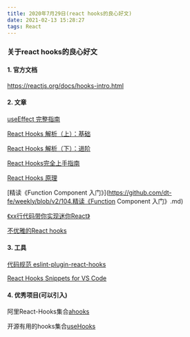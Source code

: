 ```yaml
---
title: 2020年7月29日(react hooks的良心好文)
date: 2021-02-13 15:28:27
tags: React
---
```

### 关于react hooks的良心好文

#### 1. 官方文档

https://reactjs.org/docs/hooks-intro.html

#### 2. 文章

[useEffect 完整指南](https://overreacted.io/zh-hans/a-complete-guide-to-useeffect/)

[React Hooks 解析（上）：基础](https://segmentfault.com/a/1190000018928587)

[React Hooks 解析（下）：进阶](https://segmentfault.com/a/1190000018950566)

[React Hooks完全上手指南](https://zhuanlan.zhihu.com/p/92211533)

[React Hooks 原理](https://link.zhihu.com/?target=https://github.com/brickspert/blog/issues/26)

[精读《Function Component 入门》](https://github.com/dt-fe/weekly/blob/v2/104.精读《Function Component 入门》.md)

[《xx行代码带你实现迷你React》](https://pomb.us/build-your-own-react/)

[不优雅的React hooks](https://mp.weixin.qq.com/s/UxnGn47h3KiMwU5gI41JdA)

#### 3. 工具

[代码规范 eslint-plugin-react-hooks](https://www.npmjs.com/package/eslint-plugin-react-hooks)

[React Hooks Snippets for VS Code](https://marketplace.visualstudio.com/items?itemName=antmdvs.vscode-react-hooks-snippets)

#### 4. 优秀项目(可以引入)

阿里React-Hooks集合[ahooks](https://github.com/alibaba/hooks)

开源有用的hooks集合[useHooks](https://usehooks.com/)